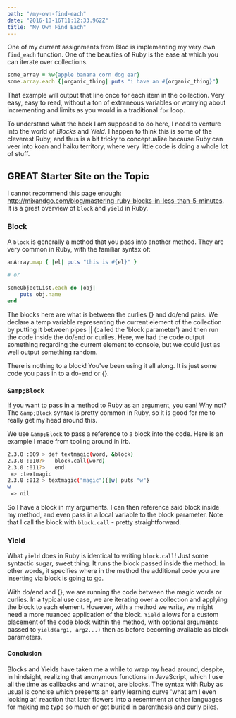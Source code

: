 ```yaml
---
path: "/my-own-find-each"
date: "2016-10-16T11:12:33.962Z"
title: "My Own Find Each"
---
```


One of my current assignments from Bloc is implementing my very own `find_each` function. One of the beauties of Ruby is the ease at which you can iterate over collections.

```ruby
some_array = %w{apple banana corn dog ear}
some.array.each {|organic_thing| puts "i have an #{organic_thing}"}
```

That example will output that line once for each item in the collection. Very easy, easy to read, without a ton of extraneous variables or worrying about incrementing and limits as you would in a traditional `for` loop.

To understand what the heck I am supposed to do here, I need to venture into the world of *Blocks* and *Yield*. I happen to think this is some of the cleverest Ruby, and thus is a bit tricky to conceptualize because Ruby can veer into koan and haiku territory, where very little code is doing a whole lot of stuff.

## GREAT Starter Site on the Topic
I cannot recommend this page enough: <http://mixandgo.com/blog/mastering-ruby-blocks-in-less-than-5-minutes>. It is a great overview of `block` and `yield` in Ruby.

### Block
A `block` is generally a method that you pass into another method. They are very common in Ruby, with the familiar syntax of:

```ruby
anArray.map { |el| puts "this is #{el}" }

# or

someObjectList.each do |obj|
	puts obj.name
end
```

The blocks here are what is between the curlies {} and do/end pairs. We declare a temp variable representing the current element of the collection by putting it between pipes || (called the 'block parameter') and then run the code inside the do/end or curlies. Here, we had the code output something regarding the current element to console, but we could just as well output something random.

There is nothing to a block! You've been using it all along. It is just some code you pass in to a do-end or {}.

### `&amp;Block`
If you want to pass in a method to Ruby as an argument, you can! Why not? The `&amp;Block` syntax is pretty common in Ruby, so it is good for me to really get my head around this.

We use `&amp;Block` to pass a reference to a block into the code. Here is an example I made from tooling around in irb.

```bash
2.3.0 :009 > def textmagic(word, &block)
2.3.0 :010?>   block.call(word)
2.3.0 :011?>   end
 => :textmagic
2.3.0 :012 > textmagic("magic"){|w| puts "w"}
w
 => nil
```

So I have a block in my arguments. I can then reference said block inside my method, and even pass in a local variable to the block parameter. Note that I call the block with `block.call` - pretty straightforward.

### Yield
What `yield` does in Ruby is identical to writing `block.call`! Just some syntactic sugar, sweet thing. It runs the block passed inside the method. In other words, it specifies where in the method the additional code you are inserting via block is going to go.

With do/end and {}, we are running the code between the magic words or curlies. In a typical use case, we are iterating over a collection and applying the block to each element. However, with a method we write, we might need a more nuanced application of the block. `Yield` allows for a custom placement of the code block within the method, with optional arguments passed to `yield(arg1, arg2...)` then as before becoming available as block parameters.

#### Conclusion
Blocks and Yields have taken me a while to wrap my head around, despite, in hindsight, realizing that anonymous functions in JavaScript, which I use all the time as callbacks and whatnot, are blocks. The syntax with Ruby as usual is concise which presents an early learning curve 'what am I even looking at' reaction that later flowers into a resentment at other languages for making me type so much or get buried in parenthesis and curly piles.
